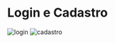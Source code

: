 # Login e Cadastro
![login](https://user-images.githubusercontent.com/104948437/206184428-869c1d38-8b19-46f6-a50a-b19658117c17.PNG)
![cadastro](https://user-images.githubusercontent.com/104948437/206184702-c4104178-71af-46f4-a819-6af03e921f5a.PNG)

